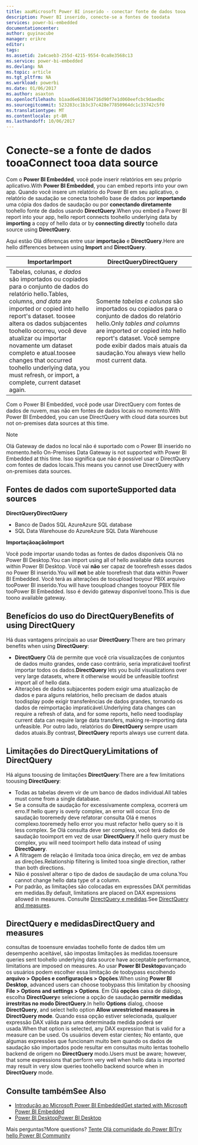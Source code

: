```yaml
---
title: aaaMicrosoft Power BI inserido - conectar fonte de dados tooa
description: Power BI inserido, conecte-se a fontes de toodata
services: power-bi-embedded
documentationcenter: 
author: guyinacube
manager: erikre
editor: 
tags: 
ms.assetid: 2a4caeb3-255d-4215-9554-0ca8e3568c13
ms.service: power-bi-embedded
ms.devlang: NA
ms.topic: article
ms.tgt_pltfrm: NA
ms.workload: powerbi
ms.date: 01/06/2017
ms.author: asaxton
ms.openlocfilehash: b1aad6e638104716d90f7e1d060eefcbc9daedbc
ms.sourcegitcommit: 523283cc1b3c37c428e77850964dc1c33742c5f0
ms.translationtype: MT
ms.contentlocale: pt-BR
ms.lasthandoff: 10/06/2017
---
```

# <a name="connect-tooa-data-source"></a><span data-ttu-id="66e73-103">Conecte-se a fonte de dados tooa</span><span class="sxs-lookup"><span data-stu-id="66e73-103">Connect tooa data source</span></span>
<span data-ttu-id="66e73-104">Com o **Power BI Embedded**, você pode inserir relatórios em seu próprio aplicativo.</span><span class="sxs-lookup"><span data-stu-id="66e73-104">With **Power BI Embedded**, you can embed reports into your own app.</span></span> <span data-ttu-id="66e73-105">Quando você insere um relatório do Power BI em seu aplicativo, o relatório de saudação se conecta toohello base de dados por **importando** uma cópia dos dados de saudação ou por **conectando diretamente** toohello fonte de dados usando  **DirectQuery**.</span><span class="sxs-lookup"><span data-stu-id="66e73-105">When you embed a Power BI report into your app, hello report connects toohello underlying data by **importing** a copy of hello data or by **connecting directly** toohello data source using **DirectQuery**.</span></span>

<span data-ttu-id="66e73-106">Aqui estão Olá diferenças entre usar **importação** e **DirectQuery**.</span><span class="sxs-lookup"><span data-stu-id="66e73-106">Here are hello differences between using **Import** and **DirectQuery**.</span></span>

| <span data-ttu-id="66e73-107">Importar</span><span class="sxs-lookup"><span data-stu-id="66e73-107">Import</span></span> | <span data-ttu-id="66e73-108">DirectQuery</span><span class="sxs-lookup"><span data-stu-id="66e73-108">DirectQuery</span></span> |
| --- | --- |
| <span data-ttu-id="66e73-109">Tabelas, colunas, *e dados* são importados ou copiados para o conjunto de dados do relatório hello.</span><span class="sxs-lookup"><span data-stu-id="66e73-109">Tables, columns, *and data* are imported or copied into hello report's dataset.</span></span> <span data-ttu-id="66e73-110">toosee altera os dados subjacentes toohello ocorreu, você deve atualizar ou importar novamente um dataset completo e atual.</span><span class="sxs-lookup"><span data-stu-id="66e73-110">toosee changes that occurred toohello underlying data, you must refresh, or import, a complete, current dataset again.</span></span> |<span data-ttu-id="66e73-111">Somente *tabelas e colunas* são importados ou copiados para o conjunto de dados do relatório hello.</span><span class="sxs-lookup"><span data-stu-id="66e73-111">Only *tables and columns* are imported or copied into hello report's dataset.</span></span> <span data-ttu-id="66e73-112">Você sempre pode exibir dados mais atuais da saudação.</span><span class="sxs-lookup"><span data-stu-id="66e73-112">You always view hello most current data.</span></span> |

<span data-ttu-id="66e73-113">Com o Power BI Embedded, você pode usar DirectQuery com fontes de dados de nuvem, mas não em fontes de dados locais no momento.</span><span class="sxs-lookup"><span data-stu-id="66e73-113">With Power BI Embedded, you can use DirectQuery with cloud data sources but not on-premises data sources at this time.</span></span>

> [!NOTE]
> <span data-ttu-id="66e73-114">Olá Gateway de dados no local não é suportado com o Power BI inserido no momento.</span><span class="sxs-lookup"><span data-stu-id="66e73-114">hello On-Premises Data Gateway is not supported with Power BI Embedded at this time.</span></span> <span data-ttu-id="66e73-115">Isso significa que não é possível usar o DirectQuery com fontes de dados locais.</span><span class="sxs-lookup"><span data-stu-id="66e73-115">This means you cannot use DirectQuery with on-premises data sources.</span></span>

## <a name="supported-data-sources"></a><span data-ttu-id="66e73-116">Fontes de dados com suporte</span><span class="sxs-lookup"><span data-stu-id="66e73-116">Supported data sources</span></span>

<span data-ttu-id="66e73-117">**DirectQuery**</span><span class="sxs-lookup"><span data-stu-id="66e73-117">**DirectQuery**</span></span>
* <span data-ttu-id="66e73-118">Banco de Dados SQL Azure</span><span class="sxs-lookup"><span data-stu-id="66e73-118">Azure SQL database</span></span>
* <span data-ttu-id="66e73-119">SQL Data Warehouse do Azure</span><span class="sxs-lookup"><span data-stu-id="66e73-119">Azure SQL Data Warehouse</span></span>

<span data-ttu-id="66e73-120">**Importaçãoação**</span><span class="sxs-lookup"><span data-stu-id="66e73-120">**Import**</span></span>

<span data-ttu-id="66e73-121">Você pode importar usando todas as fontes de dados disponíveis Olá no Power BI Desktop.</span><span class="sxs-lookup"><span data-stu-id="66e73-121">You can import using all of hello available data sources within Power BI Desktop.</span></span> <span data-ttu-id="66e73-122">Você vai **não** ser capaz de toorefresh esses dados no Power BI inserido.</span><span class="sxs-lookup"><span data-stu-id="66e73-122">You will **not** be able toorefresh that data within Power BI Embedded.</span></span> <span data-ttu-id="66e73-123">Você terá as alterações de tooupload tooyour PBIX arquivo tooPower BI inserido.</span><span class="sxs-lookup"><span data-stu-id="66e73-123">You will have tooupload changes tooyour PBIX file tooPower BI Embedded.</span></span> <span data-ttu-id="66e73-124">Isso é devido gateway disponível toono.</span><span class="sxs-lookup"><span data-stu-id="66e73-124">This is due toono available gateway.</span></span> 

## <a name="benefits-of-using-directquery"></a><span data-ttu-id="66e73-125">Benefícios do uso do DirectQuery</span><span class="sxs-lookup"><span data-stu-id="66e73-125">Benefits of using DirectQuery</span></span>
<span data-ttu-id="66e73-126">Há duas vantagens principais ao usar **DirectQuery**:</span><span class="sxs-lookup"><span data-stu-id="66e73-126">There are two primary benefits when using **DirectQuery**:</span></span>

* <span data-ttu-id="66e73-127">**DirectQuery** Olá de permite que você cria visualizações de conjuntos de dados muito grandes, onde caso contrário, seria impraticável toofirst importar todos os dados.</span><span class="sxs-lookup"><span data-stu-id="66e73-127">**DirectQuery** lets you build visualizations over very large datasets, where it otherwise would be unfeasible toofirst import all of hello data.</span></span>
* <span data-ttu-id="66e73-128">Alterações de dados subjacentes podem exigir uma atualização de dados e para alguns relatórios, hello precisam de dados atuais toodisplay pode exigir transferências de dados grandes, tornando os dados de reimportação impraticável.</span><span class="sxs-lookup"><span data-stu-id="66e73-128">Underlying data changes can require a refresh of data, and for some reports, hello need toodisplay current data can require large data transfers, making re-importing data unfeasible.</span></span> <span data-ttu-id="66e73-129">Por outro lado, relatórios do **DirectQuery** sempre usam dados atuais.</span><span class="sxs-lookup"><span data-stu-id="66e73-129">By contrast, **DirectQuery** reports always use current data.</span></span>

## <a name="limitations-of-directquery"></a><span data-ttu-id="66e73-130">Limitações do DirectQuery</span><span class="sxs-lookup"><span data-stu-id="66e73-130">Limitations of DirectQuery</span></span>
   <span data-ttu-id="66e73-131">Há alguns toousing de limitações **DirectQuery**:</span><span class="sxs-lookup"><span data-stu-id="66e73-131">There are a few limitations toousing **DirectQuery**:</span></span>

* <span data-ttu-id="66e73-132">Todas as tabelas devem vir de um banco de dados individual.</span><span class="sxs-lookup"><span data-stu-id="66e73-132">All tables must come from a single database.</span></span>
* <span data-ttu-id="66e73-133">Se a consulta de saudação for excessivamente complexa, ocorrerá um erro.</span><span class="sxs-lookup"><span data-stu-id="66e73-133">If hello query is overly complex, an error will occur.</span></span> <span data-ttu-id="66e73-134">Erro de saudação tooremedy deve refatorar consulta Olá é menos complexo.</span><span class="sxs-lookup"><span data-stu-id="66e73-134">tooremedy hello error you must refactor hello query so it is less complex.</span></span> <span data-ttu-id="66e73-135">Se Olá consulta deve ser complexa, você terá dados de saudação tooimport em vez de usar **DirectQuery**.</span><span class="sxs-lookup"><span data-stu-id="66e73-135">If hello query must be complex, you will need tooimport hello data instead of using **DirectQuery**.</span></span>
* <span data-ttu-id="66e73-136">A filtragem de relação é limitada tooa única direção, em vez de ambas as direções.</span><span class="sxs-lookup"><span data-stu-id="66e73-136">Relationship filtering is limited tooa single direction, rather than both directions.</span></span>
* <span data-ttu-id="66e73-137">Não é possível alterar o tipo de dados de saudação de uma coluna.</span><span class="sxs-lookup"><span data-stu-id="66e73-137">You cannot change hello data type of a column.</span></span>
* <span data-ttu-id="66e73-138">Por padrão, as limitações são colocadas em expressões DAX permitidas em medidas.</span><span class="sxs-lookup"><span data-stu-id="66e73-138">By default, limitations are placed on DAX expressions allowed in measures.</span></span> <span data-ttu-id="66e73-139">Consulte [DirectQuery e medidas](#measures).</span><span class="sxs-lookup"><span data-stu-id="66e73-139">See [DirectQuery and measures](#measures).</span></span>

<a name="measures"/>

## <a name="directquery-and-measures"></a><span data-ttu-id="66e73-140">DirectQuery e medidas</span><span class="sxs-lookup"><span data-stu-id="66e73-140">DirectQuery and measures</span></span>
<span data-ttu-id="66e73-141">consultas de tooensure enviadas toohello fonte de dados têm um desempenho aceitável, são impostas limitações às medidas.</span><span class="sxs-lookup"><span data-stu-id="66e73-141">tooensure queries sent toohello underlying data source have acceptable performance, limitations are imposed on measures.</span></span> <span data-ttu-id="66e73-142">Ao usar **Power BI Desktop**avançado os usuários podem escolher essa limitação de toobypass escolhendo **arquivo > Opções e configurações > Opções**.</span><span class="sxs-lookup"><span data-stu-id="66e73-142">When using **Power BI Desktop**, advanced users can choose toobypass this limitation by choosing **File > Options and settings > Options**.</span></span> <span data-ttu-id="66e73-143">Em Olá **opções** caixa de diálogo, escolha **DirectQuery**e selecione a opção de saudação **permitir medidas irrestritas no modo DirectQuery**.</span><span class="sxs-lookup"><span data-stu-id="66e73-143">In hello **Options** dialog, choose **DirectQuery**, and select hello option **Allow unrestricted measures in DirectQuery mode**.</span></span> <span data-ttu-id="66e73-144">Quando essa opção estiver selecionada, qualquer expressão DAX válida para uma determinada medida poderá ser usada.</span><span class="sxs-lookup"><span data-stu-id="66e73-144">When that option is selected, any DAX expression that is valid for a measure can be used.</span></span> <span data-ttu-id="66e73-145">Os usuários devem estar cientes; No entanto, que algumas expressões que funcionam muito bem quando os dados de saudação são importados pode resultar em consultas muito lentas toohello backend de origem no **DirectQuery** modo.</span><span class="sxs-lookup"><span data-stu-id="66e73-145">Users must be aware; however, that some expressions that perform very well when hello data is imported may result in very slow queries toohello backend source when in **DirectQuery** mode.</span></span> 

## <a name="see-also"></a><span data-ttu-id="66e73-146">Consulte também</span><span class="sxs-lookup"><span data-stu-id="66e73-146">See Also</span></span>
* [<span data-ttu-id="66e73-147">Introdução ao Microsoft Power BI Embedded</span><span class="sxs-lookup"><span data-stu-id="66e73-147">Get started with Microsoft Power BI Embedded</span></span>](power-bi-embedded-get-started.md)
* [<span data-ttu-id="66e73-148">Power BI Desktop</span><span class="sxs-lookup"><span data-stu-id="66e73-148">Power BI Desktop</span></span>](https://powerbi.microsoft.com/documentation/powerbi-desktop-get-the-desktop/)

<span data-ttu-id="66e73-149">Mais perguntas?</span><span class="sxs-lookup"><span data-stu-id="66e73-149">More questions?</span></span> [<span data-ttu-id="66e73-150">Tente Olá comunidade do Power BI</span><span class="sxs-lookup"><span data-stu-id="66e73-150">Try hello Power BI Community</span></span>](http://community.powerbi.com/)

